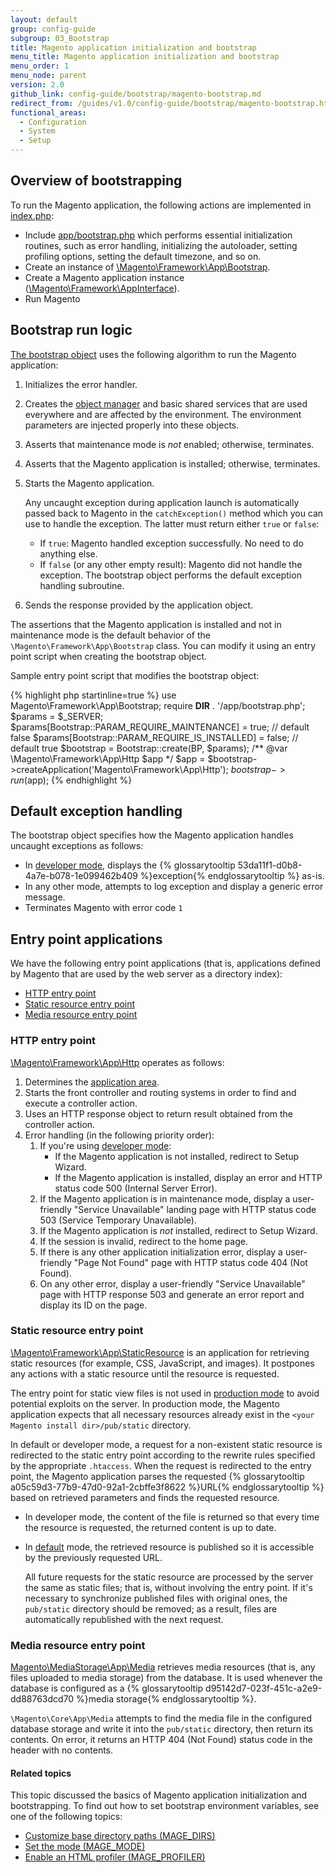 ```yaml
---
layout: default
group: config-guide
subgroup: 03_Bootstrap
title: Magento application initialization and bootstrap
menu_title: Magento application initialization and bootstrap
menu_order: 1
menu_node: parent
version: 2.0
github_link: config-guide/bootstrap/magento-bootstrap.md
redirect_from: /guides/v1.0/config-guide/bootstrap/magento-bootstrap.html
functional_areas:
  - Configuration
  - System
  - Setup
---
```


<h2 id="config-boot-overview">Overview of bootstrapping</h2>
To run the Magento application, the following actions are implemented in <a href="{{ site.mage2000url }}index.php" target="_blank">index.php</a>:

*	Include <a href="{{ site.mage2000url }}app/bootstrap.php" target="_blank">app/bootstrap.php</a> which performs essential initialization routines, such as error handling, initializing the autoloader, setting profiling options, setting the default timezone, and so on.
*	Create an instance of <a href="{{ site.mage2000url }}lib/internal/Magento/Framework/App/Bootstrap.php" target="_blank">\Magento\Framework\App\Bootstrap</a>. <!-- It requires initialization parameters to be specified in constructor.  Normally, the $_SERVER super-global variable is supposed to be passed there. -->
*	Create a Magento application instance (<a href="{{ site.mage2000url }}lib/internal/Magento/Framework/AppInterface.php" target="_blank">\Magento\Framework\AppInterface</a>).
*	Run Magento

<h2 id="config-boot-logic">Bootstrap run logic</h2>

<a href="{{ site.mage2000url }}app/bootstrap.php" target="_blank">The bootstrap object</a> uses the following algorithm to run the Magento application:

1.	Initializes the error handler.
2.	Creates the <a href="{{ site.mage2000url }}lib/internal/Magento/Framework/ObjectManager" target="_blank">object manager</a> and basic shared services that are used everywhere and are affected by the environment. The environment parameters are injected properly into these objects.
3.	Asserts that maintenance mode is *not* enabled; otherwise, terminates.
4.	Asserts that the Magento application is installed; otherwise, terminates.
5.	Starts the Magento application.

	Any uncaught exception during application launch is automatically passed back to Magento in the `catchException()` method which you can use to handle the exception. The latter must return either `true` or `false`:

    *	If `true`: Magento handled exception successfully. No need to do anything else.
    *	If `false` (or any other empty result): Magento did not handle the exception. The bootstrap object performs the default exception handling subroutine.
6.	Sends the response provided by the application object.

<div class="bs-callout bs-callout-info" id="info">
<span class="glyphicon-class">
  <p>The assertions that the Magento application is installed and not in maintenance mode is the default behavior of the <code>\Magento\Framework\App\Bootstrap</code> class. You can modify it using an entry point script when creating the bootstrap object.</p></span>
</div>

Sample entry point script that modifies the bootstrap object:

{% highlight php startinline=true %}
use Magento\Framework\App\Bootstrap;
require __DIR__ . '/app/bootstrap.php';
$params = $_SERVER;
$params[Bootstrap::PARAM_REQUIRE_MAINTENANCE] = true; // default false
$params[Bootstrap::PARAM_REQUIRE_IS_INSTALLED] = false; // default true
$bootstrap = Bootstrap::create(BP, $params);
/** @var \Magento\Framework\App\Http $app */
$app = $bootstrap->createApplication('Magento\Framework\App\Http');
$bootstrap->run($app);
{% endhighlight %}

<h2 id="config-boot-exception">Default exception handling</h2>
The bootstrap object specifies how the Magento application handles uncaught exceptions as follows:

*	In <a href="{{page.baseurl}}config-guide/bootstrap/magento-modes.html#developer-mode">developer mode</a>, displays the {% glossarytooltip 53da11f1-d0b8-4a7e-b078-1e099462b409 %}exception{% endglossarytooltip %} as-is.
*	In any other mode, attempts to log exception and display a generic error message.
*	Terminates Magento with error code `1`

<h2 id="config-boot-entry">Entry point applications</h2>
We have the following entry point applications (that is, applications defined by Magento that are used by the web server as a directory index):

*	<a href="#config-boot-entry-http">HTTP entry point</a>
*	<a href="#config-boot-entry-static">Static resource entry point</a>
*	<a href="#config-boot-entry-media">Media resource entry point</a>

<h3 id="config-boot-entry-http">HTTP entry point</h3>
<a href="{{ site.mage2000url }}lib/internal/Magento/Framework/App/Http" target="_blank">\Magento\Framework\App\Http</a> operates as follows:

1.	Determines the <a href="{{page.baseurl}}architecture/archi_perspectives/components/modules/mod_and_areas.html">application area</a>.
2.	Starts the front controller and routing systems in order to find and execute a controller action.
3.	Uses an HTTP response object to return result obtained from the controller action.
4.	Error handling (in the following priority order):
	1.	If you're using <a href="{{page.baseurl}}config-guide/bootstrap/magento-modes.html#developer-mode">developer mode</a>:
		*	If the Magento application is not installed, redirect to Setup Wizard.
		*	If the Magento application is installed, display an error and HTTP status code 500 (Internal Server Error).
	2.	If the Magento application is in maintenance mode, display a user-friendly "Service Unavailable" landing page with HTTP status code 503 (Service Temporary Unavailable).
	3.	If the Magento application is *not* installed, redirect to Setup Wizard.
	4.	If the session is invalid, redirect to the home page.
	5.	If there is any other application initialization error, display a user-friendly "Page Not Found" page with HTTP status code 404 (Not Found).
	6.	On any other error, display a user-friendly "Service Unavailable" page with HTTP response 503 and generate an error report and display its ID on the page.

<h3 id="config-boot-entry-static">Static resource entry point</h3>
<a href="{{ site.mage2000url }}lib/internal/Magento/Framework/App/StaticResource.php" target="_blank">\Magento\Framework\App\StaticResource</a> is an application for retrieving static resources (for example, CSS, JavaScript, and images). It postpones any actions with a static resource until the resource is requested.

<div class="bs-callout bs-callout-info" id="info">
<span class="glyphicon-class">
  <p>The entry point for static view files is not used in <a href="{{page.baseurl}}config-guide/bootstrap/magento-modes.html#production-mode">production mode</a> to avoid potential exploits on the server. In production mode, the Magento application expects that all necessary resources already exist in the <code>&lt;your Magento install dir>/pub/static</code> directory.</p></span>
</div>

In default or developer mode, a request for a non-existent static resource is redirected to the static entry point according to the rewrite rules specified by the appropriate `.htaccess`.
When the request is redirected to the entry point, the Magento application parses the requested {% glossarytooltip a05c59d3-77b9-47d0-92a1-2cbffe3f8622 %}URL{% endglossarytooltip %} based on retrieved parameters and finds the requested resource.

*	In developer mode, the content of the file is returned so that every time the resource is requested, the returned content is up to date.
*	In <a href="{{page.baseurl}}config-guide/bootstrap/magento-modes.html#default-mode">default</a> mode, the retrieved resource is published so it is accessible by the previously requested URL.

	All future requests for the static resource are processed by the server the same as static files; that is, without involving the entry point. If it's necessary to synchronize published files with original ones, the `pub/static` directory should be removed; as a result, files are automatically republished with the next request.

<h3 id="config-boot-entry-media">Media resource entry point</h3>
<a href="{{ site.mage2000url }}app/code/Magento/MediaStorage/App/Media.php" target="_blank">Magento\MediaStorage\App\Media</a> retrieves media resources (that is, any files uploaded to media storage) from the database. It is used whenever the database is configured as a {% glossarytooltip d95142d7-023f-451c-a2e9-dd88763dcd70 %}media storage{% endglossarytooltip %}.

`\Magento\Core\App\Media` attempts to find the media file in the configured database storage and write it into the `pub/static` directory, then return its contents. On error, it returns an HTTP 404 (Not Found) status code in the header with no contents.

#### Related topics
This topic discussed the basics of Magento application initialization and bootstrapping. To find out how to set bootstrap environment variables, see one of the following topics:

*	<a href="{{page.baseurl}}config-guide/bootstrap/mage-dirs.html">Customize base directory paths (MAGE_DIRS)</a>
*	<a href="{{page.baseurl}}config-guide/bootstrap/magento-modes.html">Set the mode (MAGE_MODE)</a>
*	<a href="{{page.baseurl}}config-guide/bootstrap/mage-profiler.html">Enable an HTML profiler (MAGE_PROFILER)</a>
